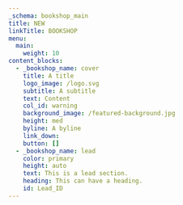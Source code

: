 ```yaml
---
_schema: bookshop_main
title: NEW
linkTitle: BOOKSHOP
menu:
  main:
    weight: 10
content_blocks:
  - _bookshop_name: cover
    title: A title
    logo_image: /logo.svg
    subtitle: A subtitle
    text: Content
    col_id: warning
    background_image: /featured-background.jpg
    height: med
    byline: A byline
    link_down:
    button: []
  - _bookshop_name: lead
    color: primary
    height: auto
    text: This is a lead section.
    heading: This can have a heading.
    id: Lead_ID
---
```

